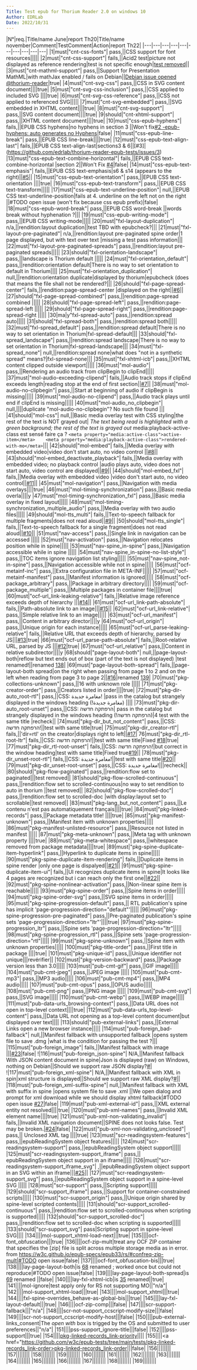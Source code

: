 ```yaml
---
Title: Test epub for Thorium Reader 2.0 on windows 10
Author: EDRLab
Date: 2022/10/31
---
```



|<span id="N°">N°</span>|req.|Title/name June|report Th20|Title/name november|Comment|TestComment|Action|report Th22|
|---|---|---|---|---|---|---|---|---|---|
|<span id="1">1</span>|must|"cnt-css-fonts"| pass,||CSS support for font resources|||||
|<span id="2">2</span>|must|"cnt-css-support"| fails,||Acid2 test|picture not displayed as reference rendering|test is not specific enough|[test removed](https://github.com/w3c/epub-tests/issues/164)||
|<span id="3">3</span>|must|"cnt-mathml-support"| pass,||Support for Presentation MathML|with mathJax enabled / fails on Debian||[Debian issue opened @thorium-reader](https://github.com/edrlab/thorium-reader/issues/1714)|true|
|<span id="4">4</span>|must|"cnt-svg-css"| pass,||CSS in SVG content document||||true|
|<span id="5">5</span>|must|"cnt-svg-css-inclusion"| pass,||CSS applied to included SVG ||||true|
|<span id="6">6</span>|must|"cnt-svg-css-reference"| pass,||CSS not applied to referenced SVG|||||
|<span id="7">7</span>|must|"cnt-svg-embedded"| pass,||SVG embedded in XHTML content||||true|
|<span id="8">8</span>|must|"cnt-svg-support"| pass,||SVG content document||||true|
|<span id="9">9</span>|should|"cnt-xhtml-support"| pass,||XHTML content document||||true|
|<span id="10">10</span>|must|"css-epub-hyphens"| fails,||EPUB CSS hyphens|no hyphens in section 3 ||Won't fix[#2 -epub-hyphens: auto generates no Hyphens](https://github.com/edrlab/thorium-reader-epub-tests/issues/2)|false|
|<span id="11">11</span>|must|"css-epub-line-break"| pass,||EPUB CSS line-break||||true|
|<span id="12">12</span>|must|"css-epub-text-align-last"| fails,||EPUB CSS text-align-last|sections3 & 6||[#3]|(https://github.com/edrlab/thorium-reader-epub-tests/issues/3)
|<span id="13">13</span>|must|"css-epub-text-combine-horizontal"| fails,||EPUB CSS text-combine-horizontal |section 2||Won't Fix [#4](https://github.com/edrlab/thorium-reader-epub-tests/issues/4)|false|
|<span id="14">14</span>|must|"css-epub-text-emphasis"| fails,||EPUB CSS text-emphasis|s6 & s14 (appears to the right)||[#5](https://github.com/edrlab/thorium-reader-epub-tests/issues/5)||
|<span id="15">15</span>|must|"css-epub-text-orientation"| pass,||EPUB CSS text-orientation ||||true|
|<span id="16">16</span>|must|"css-epub-text-transform"| pass,||EPUB CSS text-transform|||||
|<span id="17">17</span>|must|"css-epub-text-underline-position"| null,||EPUB CSS text-underline-position|fails at 4. underline on the left not on the right ||#TODO open issue (won't fix because css epub prefix)|false|
|<span id="18">18</span>|must|"css-epub-word-break"| pass,||EPUB CSS word-break ||words break without hyphenation ?|||
|<span id="19">19</span>|must|"css-epub-writing-mode"| pass,||EPUB CSS writing-mode|||||
|<span id="20">20</span>|must|"fxl-layout-duplication"| n/a,||rendition:layout duplication||test TBD with epubcheck?|||
|<span id="21">21</span>|must|"fxl-layout-pre-paginated"| n/a,||rendition:layout pre-paginated spine order|1 page displayed, but with text over text |missing a test pass information|||
|<span id="22">22</span>|must|"fxl-layout-pre-paginated-spreads"| pass,||rendition:layout pre-paginated spreads|||||
|<span id="23">23</span>|should|"fxl-orientation-landscape"| pass,||landscape is Thorium default |||||
|<span id="24">24</span>|must|"fxl-orientation_default"| pass,||rendition:orientation default|There is no way to set orientation to default in Thorium||||
|<span id="25">25</span>|must|"fxl-orientation_duplication"| null,||rendition:orientation duplicate|displayed by thorium|epubcheck (does that means the file shall not be rendered?|||
|<span id="26">26</span>|should|"fxl-page-spread-center"| fails,||rendition:page-spread-center |displayed on the right||[#6](https://github.com/edrlab/thorium-reader-epub-tests/issues/6)||
|<span id="27">27</span>|should|"fxl-page-spread-combined"| pass,||rendition:page-spread combined |||||
|<span id="28">28</span>|should|"fxl-page-spread-left"| pass,||rendition:page-spread-left |||||
|<span id="29">29</span>|should|"fxl-page-spread-right"| pass,||rendition:page-spread-right |||||
|<span id="30">30</span>|ma|y"fxl-spread-auto"| pass,||rendition:spread auto|||||
|<span id="31">31</span>|should|"fxl-spread-both"| pass,||rendition:spread both|||||
|<span id="32">32</span>|must|"fxl-spread_default"| pass,||rendition:spread default|There is no way to set orientation in Thorium|fxl-spread-default|||
|<span id="33">33</span>|should|"fxl-spread_landscape"| pass,||rendition:spread landscape|There is no way to set orientation in Thorium|fxl-spread-landscape|||
|<span id="34">34</span>|must|"fxl-spread_none"| null,||rendition:spread none|what does "not in a synthetic spread" means?|fxl-spread-none|||
|<span id="35">35</span>|must|"fxl-xhtml-icb"| pass,||XHTML content clipped outside viewport|||||
|<span id="36">36</span>|must|"mol-audio"| pass,||Rendering an audio track from clipBegin to clipEnd|||||
|<span id="37">37</span>|must|"mol-audio-exceeding-clipend"| fails,||Audio track stops if clipEnd exceeds length|reading stop at the end of first section||[#7](https://github.com/edrlab/thorium-reader-epub-tests/issues/7)||
|<span id="38">38</span>|must|"mol-audio-no-clipbegin"| pass,||Start at beginning of audio if clipBegin is missing|||||
|<span id="39">39</span>|must|"mol-audio-no-clipend"| pass,||Audio track plays until end if clipEnd is missing|||||
|<span id="40">40</span>|must|"mol-audio_no_clipbegin"| null,||||duplicate "mol-audio-no-clipbegin"? No such file found |||
|<span id="41">41</span>|should|"mol-css"| null,||Basic media overlay test with CSS styling|the rest of the text is NOT grayed out| _The text being read is highlighted with a green background; the rest of the text is grayed out_ media:playback-active-class est sensé faire ça ?  `<meta property="media:active-class">active-item</meta>    <meta property="media:playback-active-class">rendered-with-mo</meta>`|||
|<span id="42">42</span>|should|"mol-embed"| fails,||Media overlay with embedded video|video don't start auto, no video control ||[#8](https://github.com/edrlab/thorium-reader-epub-tests/issues/8)||
|<span id="43">43</span>|should|"mol-embed_deactivate_playback"| fails,||Media overlay with embedded video; no playback control |audio plays auto, video does not start auto, video control are displayed||[#9](https://github.com/edrlab/thorium-reader-epub-tests/issues/9)||
|<span id="44">44</span>|should|"mol-embed_fxl"| fails,||Media overlay with embedded video |video don't start auto, no video control||[#11](https://github.com/edrlab/thorium-reader-epub-tests/issues/11)||
|<span id="45">45</span>|must|"mol-navigation"| pass,||Navigation with media overlays||||true|
|<span id="46">46</span>|must|"mol-timing-synchronization"| pass,||Basic media overla||||y
|<span id="47">47</span>|must|"mol-timing-synchronization_fxl"| pass,||Basic media overlay in fixed layout|||||
|<span id="48">48</span>|must|"mol-timing-synchronization_multiple_audio"| pass,||Media overlay with two audio files|||||
|<span id="49">49</span>|should|"mol-tts_multi"| fails,||Text-to-speech fallback for multiple fragments|does not read aloud||[#9](https://github.com/edrlab/thorium-reader-epub-tests/issues/9)||
|<span id="50">50</span>|should|"mol-tts_single"| fails,||Text-to-speech fallback for a single fragment|does not read aloud||[#10](https://github.com/edrlab/thorium-reader-epub-tests/issues/10)||
|<span id="51">51</span>|must|"nav-access"| pass,||Single link in navigation can be accessed |||||
|<span id="52">52</span>|must|"nav-activation"| pass,||Navigation relocates position while in spine|||||
|<span id="53">53</span>|must|"nav-spine_in-spine"| pass,||Navigation accessible while in spine |||||
|<span id="54">54</span>|must|"nav-spine_in-spine-no-list-style"| pass,||TOC items ignore navigation list styling|||||
|<span id="55">55</span>|must|"nav-spine_not-in-spine"| pass,||Navigation accessible while not in spine|||||
|<span id="56">56</span>|must|"ocf-metainf-inc"| pass,||Extra configuration file in META-INF|||||
|<span id="57">57</span>|must|"ocf-metainf-manifest"| pass,||Manifest information is ignored|||||
|<span id="58">58</span>|must|"ocf-package_arbitrary"| pass,||Package in arbitrary directory||||
|<span id="59">59</span>|must|"ocf-package_multiple"| pass,||Multiple packages in container file||||true|
|<span id="60">60</span>|must|"ocf-url_link-leaking-relative"| fails,||Relative image reference exceeds depth of hierarchy |||[#14](https://github.com/edrlab/thorium-reader-epub-tests/issues/14)||
|<span id="61">61</span>|must|"ocf-url_link-path-absolute"| fails,||Path-absolute link to an image|||[#15](https://github.com/edrlab/thorium-reader-epub-tests/issues/13)||
|<span id="62">62</span>|must|"ocf-url_link-relative"| pass,||Simple relative link to an image|||||
|<span id="63">63</span>|must|"ocf-url_manifest"| pass,||Content in arbitrary director||||y
|<span id="64">64</span>|must|"ocf-url_origin"| pass,||Unique origin for each instance|||||
|<span id="65">65</span>|must|"ocf-url_parse-leaking-relative"| fails,||Relative URL that exceeds depth of hierarchy, parsed by JS|||[#13](https://github.com/edrlab/thorium-reader-epub-tests/issues/13)|true|
|<span id="66">66</span>|must|"ocf-url_parse-path-absolute"| fails,||Root-relative URL, parsed by JS |||[#12](https://github.com/edrlab/thorium-reader-epub-tests/issues/12)|true|
|<span id="67">67</span>|must|"ocf-url_relative"| pass,||Content in relative subdirector||||y
|<span id="68">68</span>|should|"page-layout-both"| null,||page-layout-both|reflow but text ends out of box (part of the text is not displayed) |test renamed!||renamed <a href="#138">138</a>|
|<span id="69">69</span>|must|"page-layout-both-spread"| fails,||page-layout-both spread|on the right when passing from page 1 to 2 and on the left when reading from page 3 to page 2||[#16](https://github.com/edrlab/thorium-reader-epub-tests/issues/16)|renamed <a href="#139">139</a>|
|<span id="70">70</span>|must|"pkg-collections-unknown"| pass,||16 with unknown role |||||
|<span id="71">71</span>|must|"pkg-creator-order"| pass,||Creators listed in order||||true|
|<span id="72">72</span>|must|"pkg-dir-auto_root-rtl"| pass,||CSS: مغامرة جديدة! |pass in the catalog but strangely displayed in the windows heading (!مغامرة جديدة) ||||
|<span id="73">73</span>|must|"pkg-dir-auto_root-unset"| pass,||CSS: הרפתקה חדשה| pass in the catalog but strangely displayed in the windows heading (!הרפתקה חדשה)|4 test with the same title |recheck||
|<span id="74">74</span>|must|"pkg-dir_but_not_content"| pass,||CSS: הרפתקה חדשה!||test with same title|true|
|<span id="75">75</span>|must|"pkg-dir_creator-rtl"| fails,||'dir=rtl' on the creator|displays right to left||[#17](https://github.com/edrlab/thorium-reader-epub-tests/issues/17)|
<span id="76">76</span>|must|"pkg-dir_rtl-root-ltr"| fails,||CSS: הרפתקה חדשה!||test with same title|Fixed [#18](https://github.com/edrlab/thorium-reader-epub-tests/issues/18)|true|
|<span id="77">77</span>|must|"pkg-dir_rtl-root-unset"| fails,||CSS: הרפתקה חדשה!|but correct in the window heading|test with same title|Fixed true[#19](https://github.com/edrlab/thorium-reader-epub-tests/issues/19)||
|<span id="78">78</span>|must|"pkg-dir_unset-root-rtl"| fails,||CSS: مغامرة جديدة!||test with same title|[#20](https://github.com/edrlab/thorium-reader-epub-tests/issues/20)||
|<span id="79">79</span>|must|"pkg-dir_unset-root-unset"| pass,||CSS: مغامرة جديدة!|||recheck||
|<span id="80">80</span>|should|"pkg-flow-paginated"| pass,||rendition:flow set to paginated|||test removed||
|<span id="81">81</span>|should|"pkg-flow-scrolled-continuous"| pass,||rendition:flow set to scrolled-continuous|no way to set rendition to auto in thorium ||test removed||
|<span id="82">82</span>|should|"pkg-flow-scrolled-doc"| pass,||rendition:flow set to scrolled-doc |with display:layout set to scrollable||test removed||
|<span id="83">83</span>|must|"pkg-lang_but_not_content"| pass,||Le contenu n'est pas automatiquement français||||true|
|<span id="84">84</span>|must|"pkg-linked-records"| pass,||Package metadata title! ||||true|
|<span id="85">85</span>|must|"pkg-manifest-unknown"| pass,||Manifest item with unknown properties|||||
|<span id="86">86</span>|must|"pkg-manifest-unlisted-resource"| pass,||Resource not listed in manifest |||||
|<span id="87">87</span>|must|"pkg-meta-unknown"| pass,||Meta tag with unknown property ||||true|
|<span id="88">88</span>|must|"pkg-meta-whitespace"| pass,||whitespace removed from package metadata||||true|
|<span id="89">89</span>|must|"pkg-spine-duplicate-item-hyperlink"| pass,||Hyperlink to duplicate items in spine|||||
|<span id="90">90</span>|must|"pkg-spine-duplicate-item-rendering"| fails,||Duplicate items in spine render |only one page is dispalyed||[#21](https://github.com/edrlab/thorium-reader-epub-tests/issues/21)||
|<span id="91">91</span>|must|"pkg-spine-duplicate-item-ui"| fails,||UI recognizes duplicate items in spine|It looks like 4 pages are recognized but i can reach only the first one||[#22](https://github.com/edrlab/thorium-reader-epub-tests/issues/22)||
|<span id="92">92</span>|must|"pkg-spine-nonlinear-activation"| pass,||Non-linear spine item is reachable|||||
|<span id="93">93</span>|must|"pkg-spine-order"| pass,||Spine items in order|||||
|<span id="94">94</span>|must|"pkg-spine-order-svg"| pass,||SVG spine items in order|||||
|<span id="95">95</span>|must|"pkg-spine-progression-default"| pass,|| RTL publication's spine has implicit 'page-progression-direction="default"'|||||
|<span id="96">96</span>|must|"pkg-spine-progression-pre-paginated"| pass,||Pre-paginated publication's spine sets 'page-progression-direction="ltr"'||||true|
|<span id="97">97</span>|must|"pkg-spine-progression_ltr"| pass,||Spine sets 'page-progression-direction="ltr"|||||
|<span id="98">98</span>|must|"pkg-spine-progression_rtl"| pass,||Spine sets 'page-progression-direction="rtl"|||||
|<span id="99">99</span>|must|"pkg-spine-unknown"| pass,||Spine item with unknown properties|||||
|<span id="100">100</span>|must|"pkg-title-order"| pass,||First title in package ||||true|
|<span id="101">101</span>|must|"pkg-unique-id"| pass,||Unique identifier not unique|||revérifier||
|<span id="102">102</span>|must|"pkg-version-backward"| pass,||Package version less than 3.0|||||
|<span id="103">103</span>|must|"pub-cmt-gif"| pass,||GIF image|||||
|<span id="104">104</span>|must|"pub-cmt-jpeg"| pass,||JPEG image |||||
|<span id="105">105</span>|must|"pub-cmt-mp3"| pass,||MP3 audio|||||
|<span id="106">106</span>|must|"pub-cmt-mp4"| pass,||MP4 audio|||||
|<span id="107">107</span>|must|"pub-cmt-opus"| pass,||OPUS audio|||||
|<span id="108">108</span>|must|"pub-cmt-png"| pass,||PNG image |||||
|<span id="109">109</span>|must|"pub-cmt-svg"| pass,||SVG image|||||
|<span id="110">110</span>|must|"pub-cmt-webp"| pass,||WEBP image|||||
|<span id="111">111</span>|must|"pub-data-urls_browsing-context"| pass,||Data URL does not open in top-level context||||true|
|<span id="112">112</span>|must|"pub-data-urls_top-level-content"| pass,||Data URL not opening as a top-level content document|but displayed over text||||
|<span id="113">113</span>|should|"pub-external-links"| pass,||External Links open a new browser instance|||||
|<span id="114">114</span>|must|"pub-foreign_bad-fallback"| null,||Manifest fallback with unsupported fallback |opens system file to save .dmg |what is the condition for passing the test ?|||
|<span id="115">115</span>|must|"pub-foreign_image"| fails,||Manifest fallback with image |||[#23](https://github.com/edrlab/thorium-reader-epub-tests/issues/23)|false|
!|<span id="116">116</span>|must|"pub-foreign_json-spine"| N/A,||Manifest fallback With JSON content document in spine|Json is displayed (raw) on Windows, nothing on Debian||Should we support raw JSON display?[#](https://github.com/edrlab/thorium-reader-epub-tests/issues/)|
!|<span id="117">117</span>|must|"pub-foreign_xml-spine"| N/A,||Manifest fallback with XML in spin|xml structure is displayed||Should we support raw XML display?[#](https://github.com/edrlab/thorium-reader-epub-tests/issues/)||
|<span id="118">118</span>|must|"pub-foreign_xml-suffix-spine"| null,||Manifest fallback with XML with suffix in spine |opens system file to save .xml ||We open dialog and prompt for xml download while we should display xhtml fallback|#TODO open issue [#27](https://github.com/edrlab/thorium-reader-epub-tests/issues/27)|false|
|<span id="119">119</span>|must|"pub-xml-external-id"| pass,||XML external entity not resolved||||true|
|<span id="120">120</span>|must|"pub-xml-names"| pass,||Invalid XML element name||||true|
|<span id="121">121</span>|must|"pub-xml-non-validating_invalid"| fails,||Invalid XML navigation document||SPINE does not looks false. Test may be broken.|[#24](https://github.com/edrlab/thorium-reader-epub-tests/issues/24)|false|
|<span id="122">122</span>|must|"pub-xml-non-validating_unclosed"| pass,|| Unclosed XML tag ||||true|
|<span id="123">123</span>|must|"scr-readingsystem-features"| pass,||epubReadingSystem object features|||||
|<span id="124">124</span>|must|"scr-readingsystem-support"| pass,||epubReadingSystem object support|||||
|<span id="125">125</span>|must|"scr-readingsystem-support_iframe"| pass,|| epubReadingSystem object support in an iframe|||||
|<span id="126">126</span>|must|"scr-readingsystem-support_iframe_svg"| ,||epubReadingSystem object support in an SVG within an iframe|||[#25](https://github.com/edrlab/thorium-reader-epub-tests/issues/25)||
|<span id="127">127</span>|must|"scr-readingsystem-support_svg"| pass,||epubReadingSystem object support in a spine-level SVG |||||
|<span id="128">128</span>|must|"scr-support"| pass,||Scripting support|||||
|<span id="129">129</span>|should|"scr-support_iframe"| pass,||Support for container-constrained scripts|||||
|<span id="130">130</span>|must|"scr-support_origin"| pass,||Unique origin shared by spine-level scripted contents|||||
|<span id="131">131</span>|should|"scr-support_scrolled-continuous"| pass,||rendition:flow set to scrolled-continuous when scripting is supported|||||
|<span id="132">132</span>|should|"scr-support_scrolled-doc"| pass,||rendition:flow set to scrolled-doc when scripting is supported|||||
|<span id="133">133</span>|should|"scr-support_svg"| pass|Scripting support in spine-level SVG||||
|<span id="134">134</span>||||mol-support_xhtml-load-next|||true|
|<span id="135">135</span>||||ocf-font_obfuscation|||true|
|<span id="136">136</span>||||ocf-zip-mult|treat any OCF ZIP container that specifies the [zip] file is split across multiple storage media as in error. from https://w3c.github.io/epub-specs/epub33/rs/#confreq-zip-mult|#TODO open issue|false|
|<span id="137">137</span>||||ocf-font_obfuscation-bis|||true|
|<span id="138">138</span>||||lay-page-layout-both|is <a href="#68">68</a> renamed ; worked once but could not reproduce|#TODO open issue|false|
|<span id="139">139</span>||||lay-page-layout-both-spread|is <a href="#69">69</a> renamed    ||false|
|<span id="140">140</span>||||lay-fxl-xhtml-icb|is <a href="#35">35</a> renamed||true|
|<span id="141">141</span>||||mol-ignore|test apply only for RS not supporting MO||"n/a"|
|<span id="142">142</span>||||mol-support_xhtml-load|||true|
|<span id="143">143</span>||||mol-support_xhtml|||true|
|<span id="144">144</span>||||fxl-spine-overrides_behave-as-global-bis|||true|
|<span id="145">145</span>||||lay-fxl-layout-default|||true|
|<span id="146">146</span>||||ocf-zip-comp|||false|
|<span id="147">147</span>||||scr-support-fallback|||"n/a"|
|<span id="148">148</span>||||scr-not-support_ccscript-modify-size|||false|
|<span id="149">149</span>||||scr-not-support_ccscript-modify-host|||false|
|<span id="150">150</span>||||pub-external-links_consent|The *open with* box is trigged by the OS and submitted to user preferences||"n/a"|
|<span id="151">151</span>||||pss-support_ignore-title|||false|
|<span id="152">152</span>||||pss-support|||true|
|<span id="154">154</span>||||<a href="https://github.com/w3c/epub-tests/tree/main/tests/pkg-linked-records_link-priority">pkg-linked-records_link-priority</a>||||
|<span id="155">155</span>||||<a href="https://github.com/w3c/epub-tests/tree/main/tests/pkg-linked-records_link-order>pkg-linked-records_link-order</a>|||false|
|<span id="156">156</span>||||||||
|<span id="157">157</span>||||||||
|<span id="158">158</span>||||||||
|<span id="159">159</span>||||||||
|<span id="160">160</span>||||||||
|<span id="161">161</span>||||||||
|<span id="162">162</span>||||||||
|<span id="163">163</span>||||||||
|<span id="164">164</span>||||||||
|<span id="165">165</span>||||||||
|<span id="166">166</span>||||||||
|<span id="167">167</span>||||||||
|<span id="168">168</span>||||||||
|<span id="169">169</span>||||||||
<!--
    }
}
-->